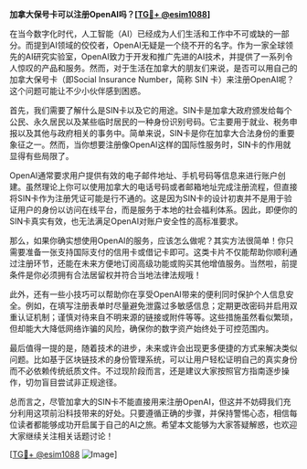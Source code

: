 **加拿大保号卡可以注册OpenAI吗？[[TG💪+ @esim1088](https://t.me/s/esim1088)]**

在当今数字化时代，人工智能（AI）已经成为人们生活和工作中不可或缺的一部分。而提到AI领域的佼佼者，OpenAI无疑是一个绕不开的名字。作为一家全球领先的AI研究实验室，OpenAI致力于开发和推广先进的AI技术，并提供了一系列令人惊叹的产品和服务。然而，对于生活在加拿大的朋友们来说，是否可以用自己的加拿大保号卡（即Social Insurance Number，简称 SIN 卡）来注册OpenAI呢？这个问题可能让不少小伙伴感到困惑。

首先，我们需要了解什么是SIN卡以及它的用途。SIN卡是加拿大政府颁发给每个公民、永久居民以及某些临时居民的一种身份识别号码。它主要用于就业、税务申报以及其他与政府相关的事务中。简单来说，SIN卡是你在加拿大合法身份的重要象征之一。然而，当你想要注册像OpenAI这样的国际性服务时，SIN卡的作用就显得有些局限了。

OpenAI通常要求用户提供有效的电子邮件地址、手机号码等信息来进行账户创建。虽然理论上你可以使用加拿大的电话号码或者邮箱地址完成注册流程，但直接将SIN卡作为注册凭证可能是行不通的。这是因为SIN卡的设计初衷并不是用于验证用户的身份以访问在线平台，而是服务于本地的社会福利体系。因此，即便你的SIN卡真实有效，也无法满足OpenAI对账户安全性的高标准要求。

那么，如果你确实想使用OpenAI的服务，应该怎么做呢？其实方法很简单！你只需要准备一张支持国际支付的信用卡或借记卡即可。这类卡片不仅能帮助你顺利通过注册环节，还能在未来方便地订阅高级功能或购买其他增值服务。当然啦，前提条件是你必须拥有合法居留权并符合当地法律法规哦！

此外，还有一些小技巧可以帮助你在享受OpenAI带来的便利同时保护个人信息安全。例如，在填写注册表单时尽量避免泄露过多敏感信息；定期更改密码并启用双重认证机制；谨慎对待来自不明来源的链接或附件等等。这些措施虽然看似繁琐，但却能大大降低网络诈骗的风险，确保你的数字资产始终处于可控范围内。

最后值得一提的是，随着技术的进步，未来或许会出现更多便捷的方式来解决类似问题。比如基于区块链技术的身份管理系统，可以让用户轻松证明自己的真实身份而不必依赖传统纸质文件。不过现阶段而言，还是建议大家按照官方指南逐步操作，切勿盲目尝试非正规途径。

总而言之，尽管加拿大的SIN卡不能直接用来注册OpenAI，但这并不妨碍我们充分利用这项前沿科技带来的好处。只要遵循正确的步骤，并保持警惕心态，相信每位读者都能够成功开启属于自己的AI之旅。希望本文能够为大家答疑解惑，也欢迎大家继续关注相关话题讨论！ 

[[TG💪+ @esim1088](https://t.me/s/esim1088) ![Image](https://i.postimg.cc/4NQfJmqS/Snipaste-2025-05-13-00-14-12.png)]